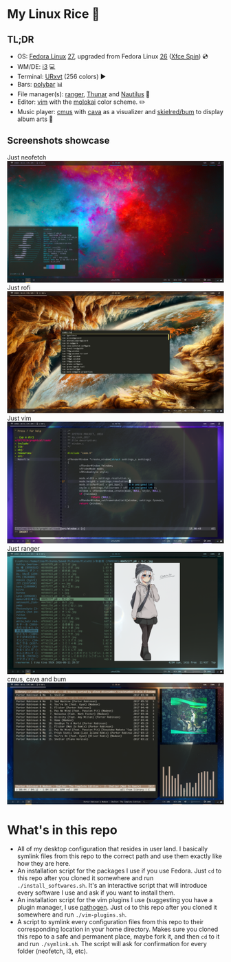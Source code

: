 # My Linux Rice :rice_ball:

## TL;DR
- OS: [Fedora Linux](https://getfedora.org/) [27](https://fedoramagazine.org/announcing-fedora-27/), upgraded from Fedora Linux [26](https://fedoramagazine.org/fedora-26-is-here/) ([Xfce Spin](https://spins.fedoraproject.org/en/xfce/)) :cd:
- WM/DE: [i3](https://i3wm.org/) :computer:
- Terminal: [URxvt](http://software.schmorp.de/pkg/rxvt-unicode.html) (256 colors) :arrow_forward:
- Bars: [polybar](https://github.com/jaagr/polybar) :bar_chart:
- File manager(s): [ranger](https://ranger.github.io/), [Thunar](https://docs.xfce.org/xfce/thunar/start) and [Nautilus](https://wiki.gnome.org/action/show/Apps/Files?action=show&redirect=Apps%2FNautilus) :file_folder:
- Editor: [vim](http://www.vim.org/) with the [molokai](https://github.com/tomasr/molokai) color scheme. :pencil2:
- Music player: [cmus](https://cmus.github.io/) with [cava](http://karlstav.github.io/cava/) as a visualizer and [skielred/bum](https://github.com/skielred/bum) to display album arts :musical_note:

## Screenshots showcase
Just neofetch
![just neofetch](.gh/just-neofetch.png)
Just rofi
![just rofi](.gh/just-rofi.png)
Just vim
![just vim](.gh/just-vim.png)
Just ranger
![just ranger](.gh/just-ranger.png)
cmus, cava and bum
![cmus, cava and bum](.gh/cmus-cava-and-bum.png)

# What's in this repo
- All of my desktop configuration that resides in user land. I basically symlink files from this repo to the correct path and use them exactly like how they are here.
- An installation script for the packages I use if you use Fedora. Just `cd` to this repo after you cloned it somewhere and run `./install_softwares.sh`. It's an interactive script that will introduce every software I use and ask if you want to install them.
- An installation script for the vim plugins I use (suggesting you have a plugin manager, I use [pathogen](https://github.com/tpope/vim-pathogen). Just `cd` to this repo after you cloned it somewhere and run `./vim-plugins.sh`.
- A script to symlink every configuration files from this repo to their corresponding location in your home directory. Makes sure you cloned this repo to a safe and permanent place, maybe fork it, and then `cd` to it and run `./symlink.sh`. The script will ask for confirmation for every folder (neofetch, i3, etc).
